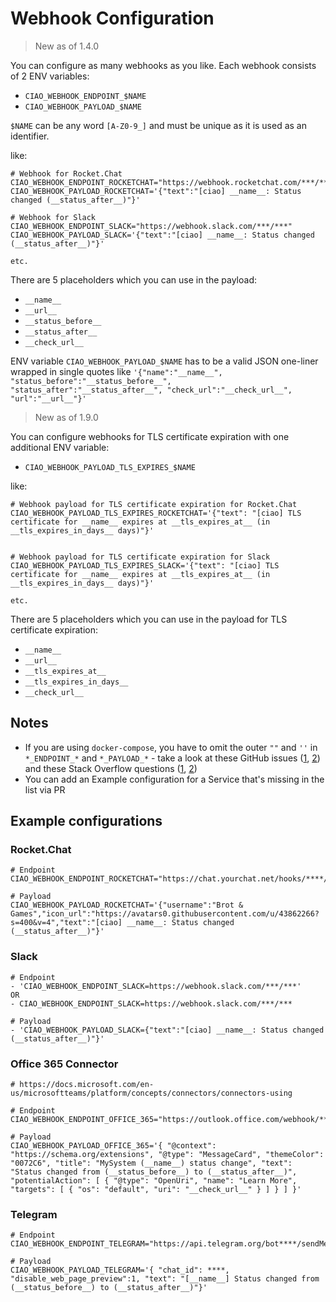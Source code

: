 # Webhook Configuration

> New as of 1.4.0

You can configure as many webhooks as you like. Each webhook consists of 2 ENV variables:

* `CIAO_WEBHOOK_ENDPOINT_$NAME`
* `CIAO_WEBHOOK_PAYLOAD_$NAME`

`$NAME` can be any word `[A-Z0-9_]` and must be unique as it is used as an identifier.

like:

```
# Webhook for Rocket.Chat
CIAO_WEBHOOK_ENDPOINT_ROCKETCHAT="https://webhook.rocketchat.com/***/***"
CIAO_WEBHOOK_PAYLOAD_ROCKETCHAT='{"text":"[ciao] __name__: Status changed (__status_after__)"}'

# Webhook for Slack
CIAO_WEBHOOK_ENDPOINT_SLACK="https://webhook.slack.com/***/***"
CIAO_WEBHOOK_PAYLOAD_SLACK='{"text":"[ciao] __name__: Status changed (__status_after__)"}'

etc.
```

There are 5 placeholders which you can use in the payload:

* `__name__`
* `__url__`
* `__status_before__`
* `__status_after__`
* `__check_url__`

ENV variable `CIAO_WEBHOOK_PAYLOAD_$NAME` has to be a valid JSON one-liner wrapped in single quotes like `'{"name":"__name__", "status_before":"__status_before__", "status_after":"__status_after__", "check_url":"__check_url__", "url":"__url__"}'`

> New as of 1.9.0

You can configure webhooks for TLS certificate expiration with one additional ENV variable:

* `CIAO_WEBHOOK_PAYLOAD_TLS_EXPIRES_$NAME`

like:

```
# Webhook payload for TLS certificate expiration for Rocket.Chat
CIAO_WEBHOOK_PAYLOAD_TLS_EXPIRES_ROCKETCHAT='{"text": "[ciao] TLS certificate for __name__ expires at __tls_expires_at__ (in __tls_expires_in_days__ days)"}'


# Webhook payload for TLS certificate expiration for Slack
CIAO_WEBHOOK_PAYLOAD_TLS_EXPIRES_SLACK='{"text": "[ciao] TLS certificate for __name__ expires at __tls_expires_at__ (in __tls_expires_in_days__ days)"}'

etc.
```

There are 5 placeholders which you can use in the payload for TLS certificate expiration:

* `__name__`
* `__url__`
* `__tls_expires_at__`
* `__tls_expires_in_days__`
* `__check_url__`

## Notes

* If you are using `docker-compose`, you have to omit the outer `""` and `''` in `*_ENDPOINT_*` and `*_PAYLOAD_*` - take a look at these GitHub issues ([1](https://github.com/brotandgames/ciao/issues/40), [2](https://github.com/docker/compose/issues/2854)) and these Stack Overflow questions ([1](https://stackoverflow.com/questions/53082932/yaml-docker-compose-spaces-quotes), [2](https://stackoverflow.com/questions/41988809/docker-compose-how-to-escape-environment-variables))
* You can add an Example configuration for a Service that's missing in the list via PR

## Example configurations

### Rocket.Chat

````
# Endpoint
CIAO_WEBHOOK_ENDPOINT_ROCKETCHAT="https://chat.yourchat.net/hooks/****/****"

# Payload
CIAO_WEBHOOK_PAYLOAD_ROCKETCHAT='{"username":"Brot & Games","icon_url":"https://avatars0.githubusercontent.com/u/43862266?s=400&v=4","text":"[ciao] __name__: Status changed (__status_after__)"}'
````

### Slack

````
# Endpoint
- 'CIAO_WEBHOOK_ENDPOINT_SLACK=https://webhook.slack.com/***/***'
OR
- CIAO_WEBHOOK_ENDPOINT_SLACK=https://webhook.slack.com/***/***

# Payload
- 'CIAO_WEBHOOK_PAYLOAD_SLACK={"text":"[ciao] __name__: Status changed (__status_after__)"}'
````

### Office 365 Connector

```
# https://docs.microsoft.com/en-us/microsoftteams/platform/concepts/connectors/connectors-using

# Endpoint
CIAO_WEBHOOK_ENDPOINT_OFFICE_365="https://outlook.office.com/webhook/****/IncomingWebhook/****/****"

# Payload
CIAO_WEBHOOK_PAYLOAD_OFFICE_365='{ "@context": "https://schema.org/extensions", "@type": "MessageCard", "themeColor": "0072C6", "title": "MySystem (__name__) status change", "text": "Status changed from (__status_before__) to (__status_after__)", "potentialAction": [ { "@type": "OpenUri", "name": "Learn More", "targets": [ { "os": "default", "uri": "__check_url__" } ] } ] }'
```

### Telegram
```
# Endpoint
CIAO_WEBHOOK_ENDPOINT_TELEGRAM="https://api.telegram.org/bot****/sendMessage"

# Payload
CIAO_WEBHOOK_PAYLOAD_TELEGRAM='{ "chat_id": ****, "disable_web_page_preview":1, "text": "[__name__] Status changed from (__status_before__) to (__status_after__)"}'
```
